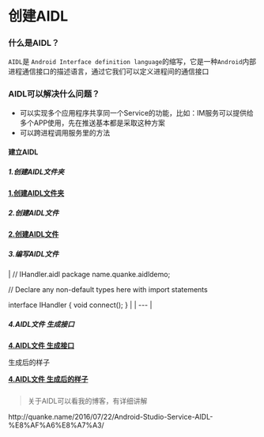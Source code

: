 # 创建AIDL

### **什么是AIDL？**

`AIDL`是 `Android Interface definition language`的缩写，它是一种`Android`内部进程通信接口的描述语言，通过它我们可以定义进程间的通信接口

### **AIDL可以解决什么问题？**

* 可以实现多个应用程序共享同一个Service的功能，比如：IM服务可以提供给多个APP使用，先在推送基本都是采取这种方案
* 可以跨进程调用服务里的方法

#### **建立AIDL**

##### **1.创建AIDL文件夹**

[**1.创建AIDL文件夹**](http://quanke.name/2016/07/22/Android-Studio-Service-AIDL-%E8%AF%A6%E8%A7%A3/1.png "1.创建AIDL文件夹")

##### **2.创建AIDL文件**

[**2.创建AIDL文件**](http://quanke.name/2016/07/22/Android-Studio-Service-AIDL-%E8%AF%A6%E8%A7%A3/2.png "2.创建AIDL文件")

##### **3.编写AIDL文件**

| \/\/ IHandler.aidl
package name.quanke.aidldemo;

\/\/ Declare any non-default types here with import statements

interface IHandler {
    void connect\(\);
} |
| --- |

##### **4.AIDL文件 生成接口**

[**4.AIDL文件 生成接口**](http://quanke.name/2016/07/22/Android-Studio-Service-AIDL-%E8%AF%A6%E8%A7%A3/4.png "4.AIDL文件 生成接口")

生成后的样子

[**4.AIDL文件 生成后的样子**](http://quanke.name/2016/07/22/Android-Studio-Service-AIDL-%E8%AF%A6%E8%A7%A3/3.png "4.AIDL文件 生成后的样子")

##### 



> 关于AIDL可以看我的博客，有详细讲解

http:\/\/quanke.name\/2016\/07\/22\/Android-Studio-Service-AIDL-%E8%AF%A6%E8%A7%A3\/


